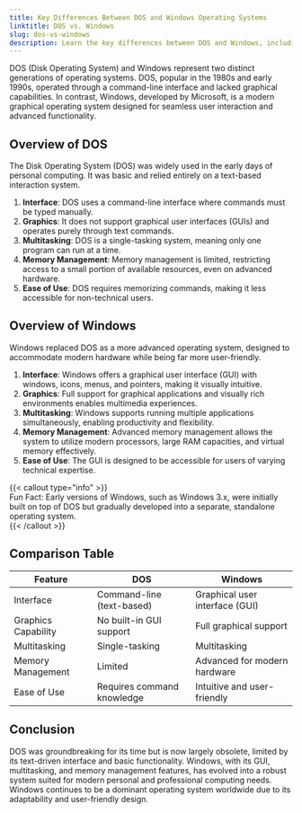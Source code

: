```yaml
---
title: Key Differences Between DOS and Windows Operating Systems
linktitle: DOS vs. Windows
slug: dos-vs-windows
description: Learn the key differences between DOS and Windows, including their interfaces, capabilities, and suitability for modern computing needs.
---
```


DOS (Disk Operating System) and Windows represent two distinct generations of operating systems. DOS, popular in the 1980s and early 1990s, operated through a command-line interface and lacked graphical capabilities. In contrast, Windows, developed by Microsoft, is a modern graphical operating system designed for seamless user interaction and advanced functionality.

## Overview of DOS

The Disk Operating System (DOS) was widely used in the early days of personal computing. It was basic and relied entirely on a text-based interaction system.

1. **Interface**: DOS uses a command-line interface where commands must be typed manually.
2. **Graphics**: It does not support graphical user interfaces (GUIs) and operates purely through text commands.
3. **Multitasking**: DOS is a single-tasking system, meaning only one program can run at a time.
4. **Memory Management**: Memory management is limited, restricting access to a small portion of available resources, even on advanced hardware.
5. **Ease of Use**: DOS requires memorizing commands, making it less accessible for non-technical users.

## Overview of Windows

Windows replaced DOS as a more advanced operating system, designed to accommodate modern hardware while being far more user-friendly.

1. **Interface**: Windows offers a graphical user interface (GUI) with windows, icons, menus, and pointers, making it visually intuitive.
2. **Graphics**: Full support for graphical applications and visually rich environments enables multimedia experiences.
3. **Multitasking**: Windows supports running multiple applications simultaneously, enabling productivity and flexibility.
4. **Memory Management**: Advanced memory management allows the system to utilize modern processors, large RAM capacities, and virtual memory effectively.
5. **Ease of Use**: The GUI is designed to be accessible for users of varying technical expertise.

{{< callout type="info" >}}  
Fun Fact: Early versions of Windows, such as Windows 3.x, were initially built on top of DOS but gradually developed into a separate, standalone operating system.  
{{< /callout >}}

## Comparison Table

| **Feature**         | **DOS**                    | **Windows**                    |
| ------------------- | -------------------------- | ------------------------------ |
| Interface           | Command-line (text-based)  | Graphical user interface (GUI) |
| Graphics Capability | No built-in GUI support    | Full graphical support         |
| Multitasking        | Single-tasking             | Multitasking                   |
| Memory Management   | Limited                    | Advanced for modern hardware   |
| Ease of Use         | Requires command knowledge | Intuitive and user-friendly    |

## Conclusion

DOS was groundbreaking for its time but is now largely obsolete, limited by its text-driven interface and basic functionality. Windows, with its GUI, multitasking, and memory management features, has evolved into a robust system suited for modern personal and professional computing needs. Windows continues to be a dominant operating system worldwide due to its adaptability and user-friendly design.
